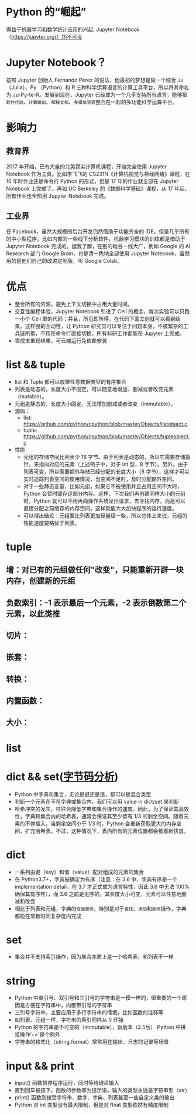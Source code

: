 # Python 的“崛起”
得益于机器学习和数学统计应用的兴起, Jupyter Notebook （https://jupyter.org/）功不可没

# Jupyter Notebook？
按照 Jupyter 创始人 Fernando Pérez 的说法，他最初的梦想是做一个综合 Ju （Julia）、Py （Python）和 R 三种科学运算语言的计算工具平台，所以将其命名为 Ju-Py-te-R。发展到现在，Jupyter 已经成为一个几乎支持所有语言，能够把`软件代码`、`计算输出`、`解释文档`、`多媒体资源`整合在一起的多功能科学运算平台。

# 影响力
## 教育界
2017 年开始，已有大量的北美顶尖计算机课程，开始完全使用 Jupyter Notebook 作为工具。比如李飞飞的 CS231N《计算机视觉与神经网络》课程，在 16 年时作业还是命令行 Python 的形式，但是 17 年的作业就全部在 Jupyter Notebook 上完成了。再如 UC Berkeley 的《数据科学基础》课程，从 17 年起，所有作业也全部用 Jupyter Notebook 完成。
## 工业界
在 Facebook，虽然大规模的后台开发仍然借助于功能齐全的 IDE，但是几乎所有的中小型程序，比如内部的一些线下分析软件，机器学习模块的训练都是借助于 Jupyter Notebook 完成的。据我了解，在别的硅谷一线大厂，例如 Google 的 AI Research 部门 Google Brain，也是清一色地全部使用 Jupyter Notebook，虽然用的是他们自己的改进定制版，叫 Google Colab。

# 优点
- 整合所有的资源，避免上下文切换中占用大量时间。
- 交互性编程体验，Jupyter Notebook  引进了 Cell 的概念，每次实验可以只跑一小个 Cell 里的代码；并且，所见即所得，在代码下面立刻就可以看到结果。这样强的互动性，让 Python 研究员可以专注于问题本身，不被繁杂的工具链所累，不用在命令行直接切换，所有科研工作都能在 Jupyter 上完成。
- 零成本重现结果，可云端运行免依赖安装

# list && tuple
- list 和 Tuple 都可以放置任意数据类型的有序集合
- 列表是动态的，长度大小不固定，可以随意地增加、删减或者改变元素（mutable）。
- 元组是静态的，长度大小固定，无法增加删减或者改变（immutable）。
- 源码：
  - list: https://github.com/python/cpython/blob/master/Objects/listobject.c
  - tuple: https://github.com/python/cpython/blob/master/Objects/tupleobject.c
- 性能
  - 元组的存储空间比列表少 16 字节。由于列表是动态的，所以它需要存储指针，来指向对应的元素（上述例子中，对于 int 型，8 字节）。另外，由于列表可变，所以需要额外存储已经分配的长度大小（8 字节），这样才可以实时追踪列表空间的使用情况，当空间不足时，及时分配额外空间。
  - 对于一些静态变量，比如元组，如果它不被使用并且占用空间不大时，Python 会暂时缓存这部分内存。这样，下次我们再创建同样大小的元组时，Python 就可以不用再向操作系统发出请求，去寻找内存，而是可以直接分配之前缓存的内存空间，这样就能大大加快程序的运行速度。
  - 可以得出结论：元组要比列表更加轻量级一些，所以总体上来说，元组的性能速度要略优于列表。

# tuple
## 增：对已有的元组做任何"改变"，只能重新开辟一块内存，创建新的元组
## 负数索引：-1 表示最后一个元素，-2 表示倒数第二个元素，以此类推
## 切片：
## 嵌套：
## 转换：
## 内置函数：
## 大小：

# list
# dict && set([字节码分析](../Dis/dis_dict.ipynb))
- Python 中字典和集合，无论是键还是值，都可以是混合类型
- 判断一个元素在不在字典或集合内，我们可以用 value in dict/set 来判断
- 哈希冲突的发生，往往会降低字典和集合操作的速度。因此，为了保证其高效性，字典和集合内的哈希表，通常会保证其至少留有 1/3 的剩余空间。随着元素的不停插入，当剩余空间小于 1/3 时，Python 会重新获取更大的内存空间，扩充哈希表。不过，这种情况下，表内所有的元素位置都会被重新排放。

# dict
- 一系列由键（key）和值（value）配对组成的元素的集合
- 在 Python3.7+，字典被确定为有序（注意：在 3.6 中，字典有序是一个 implementation detail，在 3.7 才正式成为语言特性，因此 3.6 中无法 100% 确保其有序性），而 3.6 之前是无序的，其长度大小可变，元素可以任意地删减和改变
- 相比于列表和元组，字典的`性能更优`，特别是对于`查找`、`添加`和`删除`操作，字典都能在常数时间复杂度内完成

# set
- 集合并不支持索引操作，因为集合本质上是一个哈希表，和列表不一样

# string
- Python 中单引号、双引号和三引号的字符串是一模一样的，很重要的一个原因是方便在字符串中，内嵌带引号的字符串
- 三引号字符串，主要应用于多行字符串的情境，比如函数的注释等
- 如列表、元组一样，字符串的索引同样从 0 开始
- Python 的字符串是不可变的（immutable），新版本（2.5后） Python 中拼接操作’+='是个例外
- 字符串的格式化（string.format）常常用在输出、日志的记录等场景


# input && print
- input() 函数暂停程序运行，同时等待键盘输入
- 直到回车被按下，函数的参数即为提示语，输入的类型永远是字符串型（str）
- print() 函数则接受字符串、数字、字典、列表甚至一些自定义类的输出
- Python 对 int 类型没有最大限制，但是对 float 类型依然有精度限制